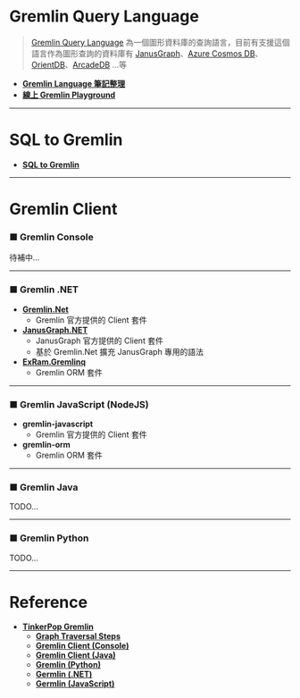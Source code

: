 # Gremlin Query Language

>  [Gremlin Query Language](https://tinkerpop.apache.org/docs/current/reference/#_tinkerpop_documentation) 為一個圖形資料庫的查詢語言，目前有支援這個語言作為圖形查詢的資料庫有 [JanusGraph](https://docs.janusgraph.org)、[Azure Cosmos DB](https://azure.microsoft.com/en-US/products/cosmos-db)、[OrientDB](http://orientdb.org)、[ArcadeDB](https://github.com/ArcadeData/arcadedb) ...等

* **[Gremlin Language 筆記整理](GremlinLanguage.md)**
* **[線上 Gremlin Playground](https://gremlify.com/)**



---

# SQL to Gremlin 

* **[SQL to Gremlin](http://sql2gremlin.com/)**



---

# Gremlin Client

### ■ Gremlin Console

待補中...



---

### ■ Gremlin .NET

* **[Gremlin.Net](https://www.nuget.org/packages/Gremlin.Net/)**
    * Gremlin 官方提供的 Client 套件
* **[JanusGraph.NET](https://www.nuget.org/packages/JanusGraph.NET/)**
    * JanusGraph 官方提供的 Client 套件
    * 基於 Gremlin.Net 擴充 JanusGraph 專用的語法
* **[ExRam.Gremlinq](https://github.com/ExRam/ExRam.Gremlinq)**
    * Gremlin ORM 套件



---

### ■ Gremlin JavaScript (NodeJS)

* **gremlin-javascript**
    * Gremlin 官方提供的 Client 套件
* **gremlin-orm**
    * Gremlin ORM 套件



---

### ■ Gremlin Java

TODO...



---

### ■ Gremlin Python

TODO...



---

# Reference

* **[TinkerPop Gremlin](http://tinkerpop.apache.org/docs/current/reference/#_tinkerpop_documentation)**
    * **[Graph Traversal Steps](http://tinkerpop.apache.org/docs/current/reference/#graph-traversal-steps)**
    * **[Gremlin Client (Console)](http://tinkerpop.apache.org/docs/current/reference/#gremlin-console)**
    * **[Gremlin Client (Java)](http://tinkerpop.apache.org/docs/current/reference/#gremlin-java)**
    * **[Gremlin (Python)](http://tinkerpop.apache.org/docs/current/reference/#gremlin-python)**
    * **[Germlin (.NET)](http://tinkerpop.apache.org/docs/current/reference/#gremlin-dotnet)**
    * **[Germlin (JavaScript)](http://tinkerpop.apache.org/docs/current/reference/#gremlin-javascript)**

